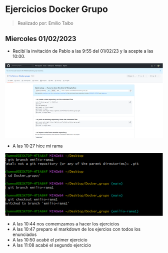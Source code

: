 # Ejercicios Docker Grupo
> Realizado por: Emilio Taibo

## Miercoles 01/02/2023

- Recibí la invitación de Pablo a las 9:55 del 01/02/23 y la acepte a las 10:00.

![](assets/CP1.png)

- A las 10:27 hice mi rama

![](assets/CP2.png)

- A las 10:44 nos comemzamos a hacer los ejercicios
- A las 10:47 preparo el markdown de los ejercios con todos los enunciados
- A las 10:50 acabé el primer ejercicio
- A las 11:08 acabé el segundo ejercicio



